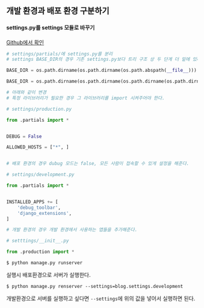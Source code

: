 ## 개발 환경과 배포 환경 구분하기

#### settings.py를 settings 모듈로 바꾸기
[Github에서 확인](https://github.com/lioliolio/blog_practice/commit/1c128766369d87e6b8e5397271b7bf7a8b69a1a8)
```python
# settings/partials/에 settings.py를 분리
# settings BASE_DIR의 경우 기존 settings.py보다 트리 구조 상 두 단계 더 밑에 있다. 따라서

BASE_DIR = os.path.dirname(os.path.dirname(os.path.abspath(__file__)))

BASE_DIR = os.path.dirname(os.path.dirname(os.path.dirname(os.path.dirname(os.path.abspath(__file__)))))

# 아래와 같이 변경
# 특정 라이브러리가 필요한 경우 그 라이브러리를 import 시켜주어야 한다.
```
```python
# settings/production.py

from .partials import *


DEBUG = False

ALLOWED_HOSTS = ["*", ]


# 배포 환경의 경우 dubug 모드는 false, 모든 사람이 접속할 수 있게 설정을 해준다. 
```
```python
# settings/development.py

from .partials import *


INSTALLED_APPS += [
    'debug_toolbar',
    'django_extensions',
]

# 개발 환경의 경우 개발 환경에서 사용하는 앱들을 추가해준다.
```
```python
# setttings/__init__.py

from .production import *
```
```
$ python manage.py runserver
```
실행시 배포환경으로 서버가 실행한다.
```
$ python manage.py renserver --settings=blog.settings.development
```
개발환경으로 서버를 실행하고 싶다면 `--settings`에 위의 값을 넣어서 실행하면 된다.
